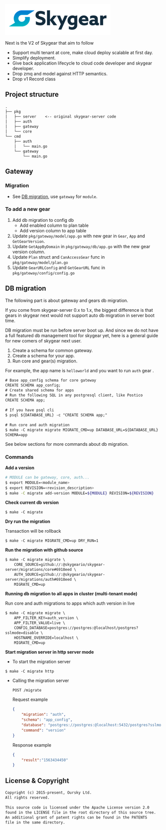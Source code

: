 ![Skygear Logo](.github/skygear-logo.png)

Next is the V2 of Skygear that aim to follow

- Support multi tenant at core, make cloud deploy scalable at first day.
- Simplify deployment.
- Give back application lifecycle to cloud code developer and skygear
  developer.
- Drop zmq and model against HTTP semantics.
- Drop v1 Record class

## Project structure

```
.
├── pkg
│   ├── server    <-- original skygear-server code
│   ├── auth
│   ├── gateway
│   └── core
└── cmd
    ├── auth
    │   └── main.go
    └── gateway
        └── main.go
```

## Gateway

### Migration

- See [DB migration](#db-migration), use `gateway` for `module`.

### To add a new gear

1. Add db migration to config db
    - Add enabled column to plan table
    - Add version column to app table
1. Update `pkg/gateway/model/app.go` with new gear in `Gear`, `App` and `GetGearVersion`.
1. Update `GetAppByDomain` in `pkg/gateway/db/app.go` with the new gear version column.
1. Update `Plan` struct and `CanAccessGear` func in `pkg/gateway/model/plan.go`
1. Update `GearURLConfig` and `GetGearURL` func in `pkg/gateway/config/config.go`

## DB migration

The following part is about gateway and gears db migration.

If you come from skygear-server 0.x to 1.x, the biggest difference is that gears in skygear next would not support auto db migration in server boot time.

DB migration must be run before server boot up. And since we do not have a full featured db management tool for skygear yet, here is a general guide for new comers of skygear next user.

1. Create a schema for common gateway.
1. Create a schema for your app.
1. Run core and gear(s) migration.

For example, the app name is `helloworld` and you want to run `auth` gear .

```
# Base app_config schema for core gateway
CREATE SCHEMA app_config;
# Create shared schema for apps
# Run the following SQL in any postgresql client, like Postico
CREATE SCHEMA app;

# If you have psql cli
$ psql ${DATABASE_URL} -c "CREATE SCHEMA app;"

# Run core and auth migration
$ make -C migrate migrate MIGRATE_CMD=up DATABASE_URL=${DATABASE_URL} SCHEMA=app
```

See below sections for more commands about db migration.

### Commands

**Add a version**

```sh
# MODULE can be gateway, core, auth...
$ export MODULE=<module_name>
$ export REVISION=<revision_description>
$ make -C migrate add-version MODULE=${MODULE} REVISION=${REVISION}
```
**Check current db version**

```
$ make -C migrate
```

**Dry run the migration**

Transaction will be rollback

```
$ make -C migrate MIGRATE_CMD=up DRY_RUN=1
```

**Run the migration with github source**

```
$ make -C migrate migrate \
    CORE_SOURCE=github://:@skygeario/skygear-server/migrations/core#6918eed \
    AUTH_SOURCE=github://:@skygeario/skygear-server/migrations/auth#6918eed \
    MIGRATE_CMD=up
```

**Running db migration to all apps in cluster (multi-tenant mode)**

Run core and auth migrations to apps which auth version in live

```
$ make -C migrate migrate \
    APP_FILTER_KEY=auth_version \
    APP_FILTER_VALUE=live \
    CONFIG_DATABASE=postgres://postgres:@localhost/postgres?sslmode=disable \
    HOSTNAME_OVERRIDE=localhost \
    MIGRATE_CMD=up
```

**Start migration server in http server mode**

- To start the migration server

```
$ make -C migrate http
```

- Calling the migration server 

    ```
    POST /migrate
    ```

    Request example

    ```json
    {
        "migration": "auth",
        "schema": "app_config",
        "database": "postgres://postgres:@localhost:5432/postgres?sslmode=disable",
        "command": "version"
    }
    ```

    Response example

    ```json
    {
        "result":"1563434450"
    }
    ```

## License & Copyright

```
Copyright (c) 2015-present, Oursky Ltd.
All rights reserved.

This source code is licensed under the Apache License version 2.0
found in the LICENSE file in the root directory of this source tree.
An additional grant of patent rights can be found in the PATENTS
file in the same directory.

```

